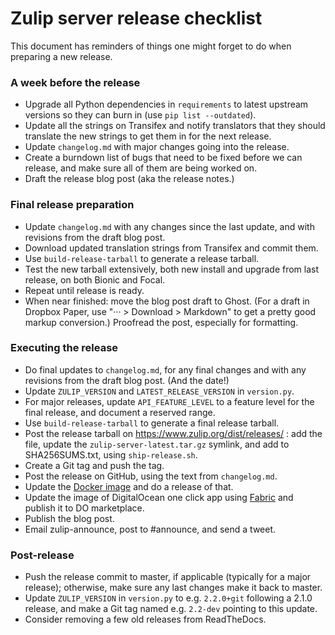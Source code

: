 # Zulip server release checklist

This document has reminders of things one might forget to do when
preparing a new release.

### A week before the release

* Upgrade all Python dependencies in `requirements` to latest
  upstream versions so they can burn in (use `pip list --outdated`).
* Update all the strings on Transifex and notify translators that they
  should translate the new strings to get them in for the next
  release.
* Update `changelog.md` with major changes going into the release.
* Create a burndown list of bugs that need to be fixed before we can
  release, and make sure all of them are being worked on.
* Draft the release blog post (aka the release notes.)

### Final release preparation

* Update `changelog.md` with any changes since the last update, and
  with revisions from the draft blog post.
* Download updated translation strings from Transifex and commit them.
* Use `build-release-tarball` to generate a release tarball.
* Test the new tarball extensively, both new install and upgrade from last
  release, on both Bionic and Focal.
* Repeat until release is ready.
* When near finished: move the blog post draft to Ghost.  (For a draft
  in Dropbox Paper, use "··· > Download > Markdown" to get a pretty
  good markup conversion.)  Proofread the post, especially for
  formatting.

### Executing the release

* Do final updates to `changelog.md`, for any final changes and with
  any revisions from the draft blog post.  (And the date!)
* Update `ZULIP_VERSION` and `LATEST_RELEASE_VERSION` in `version.py`.
* For major releases, update `API_FEATURE_LEVEL` to a feature level
  for the final release, and document a reserved range.
* Use `build-release-tarball` to generate a final release tarball.
* Post the release tarball on https://www.zulip.org/dist/releases/ :
  add the file, update the `zulip-server-latest.tar.gz` symlink, and
  add to SHA256SUMS.txt, using `ship-release.sh`.
* Create a Git tag and push the tag.
* Post the release on GitHub, using the text from `changelog.md`.
* Update the [Docker image](https://github.com/zulip/docker-zulip) and do a release of that.
* Update the image of DigitalOcean one click app using [Fabric](https://github.com/zulip/marketplace-partners)
  and publish it to DO marketplace.
* Publish the blog post.
* Email zulip-announce, post to #announce, and send a tweet.

### Post-release

* Push the release commit to master, if applicable (typically for a
  major release); otherwise, make sure any last changes make it back
  to master.
* Update `ZULIP_VERSION` in `version.py` to e.g. `2.2.0+git` following
  a 2.1.0 release, and make a Git tag named e.g. `2.2-dev` pointing to
  this update.
* Consider removing a few old releases from ReadTheDocs.
